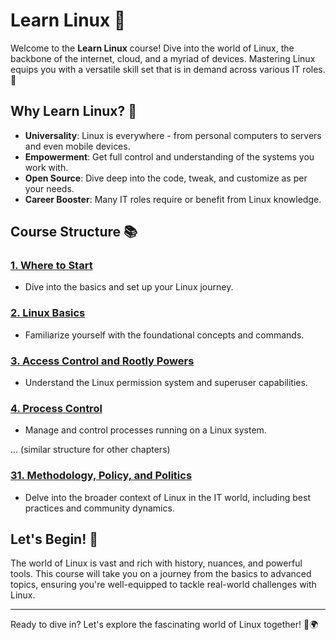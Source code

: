 
# Learn Linux 🐧

Welcome to the **Learn Linux** course! Dive into the world of Linux, the backbone of the internet, cloud, and a myriad of devices. Mastering Linux equips you with a versatile skill set that is in demand across various IT roles. 🚀

## Why Learn Linux? 🌌

- **Universality**: Linux is everywhere - from personal computers to servers and even mobile devices.
- **Empowerment**: Get full control and understanding of the systems you work with.
- **Open Source**: Dive deep into the code, tweak, and customize as per your needs.
- **Career Booster**: Many IT roles require or benefit from Linux knowledge.

## Course Structure 📚

### [1. Where to Start](01_where_to_start/README.md)
- Dive into the basics and set up your Linux journey.

### [2. Linux Basics](02_linux_basics/README.md)
- Familiarize yourself with the foundational concepts and commands.

### [3. Access Control and Rootly Powers](03_access_control_and_rootly_powers/README.md)
- Understand the Linux permission system and superuser capabilities.

### [4. Process Control](04_process_control/README.md)
- Manage and control processes running on a Linux system.

... (similar structure for other chapters)

### [31. Methodology, Policy, and Politics](31_methodology_policy_and_politics/README.md)
- Delve into the broader context of Linux in the IT world, including best practices and community dynamics.

## Let's Begin! 🚀

The world of Linux is vast and rich with history, nuances, and powerful tools. This course will take you on a journey from the basics to advanced topics, ensuring you're well-equipped to tackle real-world challenges with Linux.

---

Ready to dive in? Let's explore the fascinating world of Linux together! 🐧🌍
